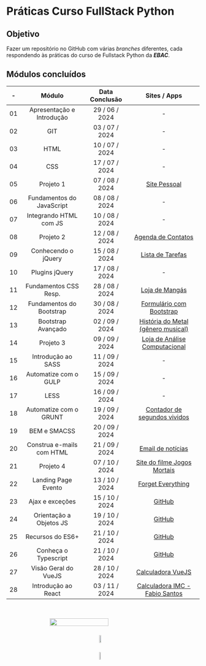 # Práticas Curso FullStack Python

## Objetivo

Fazer um repositório no GitHub com várias _branches_ diferentes, cada respondendo às práticas do curso de Fullstack Python da **_EBAC_**.

## Módulos concluídos

| **-** |        **Módulo**         | **Data Conclusão** |                                   **Sites / Apps**                                   |
| :---: | :-----------------------: | :----------------: | :----------------------------------------------------------------------------------: |
|  01   | Apresentação e Introdução |   29 / 06 / 2024   |                                          -                                           |
|  02   |            GIT            |   03 / 07 / 2024   |                                          -                                           |
|  03   |           HTML            |   10 / 07 / 2024   |                                          -                                           |
|  04   |            CSS            |   17 / 07 / 2024   |                                          -                                           |
|  05   |         Projeto 1         |   07 / 08 / 2024   |                   [Site Pessoal](https://fabiosantos.vercel.app/)                    |
|  06   | Fundamentos do JavaScript |   08 / 08 / 2024   |                                          -                                           |
|  07   |  Integrando HTML com JS   |   10 / 08 / 2024   |                                          -                                           |
|  08   |         Projeto 2         |   12 / 08 / 2024   |                [Agenda de Contatos](https://anotaparamim.vercel.app/)                |
|  09   |    Conhecendo o jQuery    |   15 / 08 / 2024   |                [Lista de Tarefas](https://facaacontecer.vercel.app/)                 |
|  10   |      Plugins jQuery       |   17 / 08 / 2024   |                                          -                                           |
|  11   |   Fundamentos CSS Resp.   |   28 / 08 / 2024   |                  [Loja de Mangás](https://lendomangas.vercel.app/)                   |
|  12   | Fundamentos do Bootstrap  |   30 / 08 / 2024   |       [Formulário com Bootstrap](https://fundamentosbootstrapebac.vercel.app/)       |
|  13   |    Bootstrap Avançado     |   02 / 09 / 2024   |       [História do Metal (gênero musical)](https://historiametal.vercel.app/)        |
|  14   |         Projeto 3         |   09 / 09 / 2024   |        [Loja de Análise Computacional](https://elementosfinitos.vercel.app/)         |
|  15   |    Introdução ao SASS     |   11 / 09 / 2024   |                                          -                                           |
|  16   |   Automatize com o GULP   |   15 / 09 / 2024   |                                          -                                           |
|  17   |           LESS            |   16 / 09 / 2024   |                                          -                                           |
|  18   |  Automatize com o GRUNT   |   19 / 09 / 2024   |        [Contador de segundos vividos](https://contadordesegundos.vercel.app/)        |
|  19   |       BEM e SMACSS        |   20 / 09 / 2024   |                                                                                      |
|  20   | Construa e-mails com HTML |   21 / 09 / 2024   |                [Email de notícias](https://imagensemail.vercel.app/)                 |
|  21   |         Projeto 4         |   07 / 10 / 2024   | [Site do filme Jogos Mortais](https://vercel.live/link/jogosmortais-ek99.vercel.app) |
|  22   |    Landing Page Evento    |   13 / 10 / 2024   |              [Forget Everything](https://forgeteverything.vercel.app/)               |
|  23   |      Ajax e exceções      |   15 / 10 / 2024   |            [GitHub](https://github.com/FabioFelipeSantos/ebac-modulo-23)             |
|  24   |  Orientação a Objetos JS  |   19 / 10 / 2024   |          [GitHub](https://github.com/FabioFelipeSantos/ebac-modulo-24.git)           |
|  25   |     Recursos do ES6+      |   21 / 10 / 2024   |          [GitHub](https://github.com/FabioFelipeSantos/ebac-modulo-25.git)           |
|  26   |   Conheça o Typescript    |   21 / 10 / 2024   |          [GitHub](https://github.com/FabioFelipeSantos/ebac-modulo-26.git)           |
|  27   |   Visão Geral do VueJS    |   28 / 10 / 2024   |            [Calculadora VueJS](https://calculadoravuejs-opal.vercel.app/)            |
|  28   |    Introdução ao React    |   03 / 11 / 2024   |      [Calculadora IMC - Fabio Santos](https://calculadoraimc-liart.vercel.app)       |

<div style="min-width: 400px; max-width: 700px; width: 100%; transform: scale(1); margin: 50px auto; display: flex; flex-direction: column; justify-content: center; align-items: center">
    <img width=55% src="https://github-readme-streak-stats.herokuapp.com?user=FabioFelipeSantos/&theme=radical&mode=weekly"  alt=""/>
    <div style="margin: 24px 0">
      <img width=50% src="https://github-readme-stats.vercel.app/api?username=FabioFelipeSantos&theme=transparent&bg_color=000&border_color=30A3DC&show_icons=true&icon_color=30A3DC&title_color=E94D5F&text_color=FFF" />
    </div>
    <div>
      <img width=45% src="https://github-readme-stats-git-masterrstaa-rickstaa.vercel.app/api/top-langs/?username=FabioFelipeSantos&layout=compact&bg_color=000&border_color=30A3DC&title_color=E94D5F&text_color=FFF" />
    </div>  
</div>
